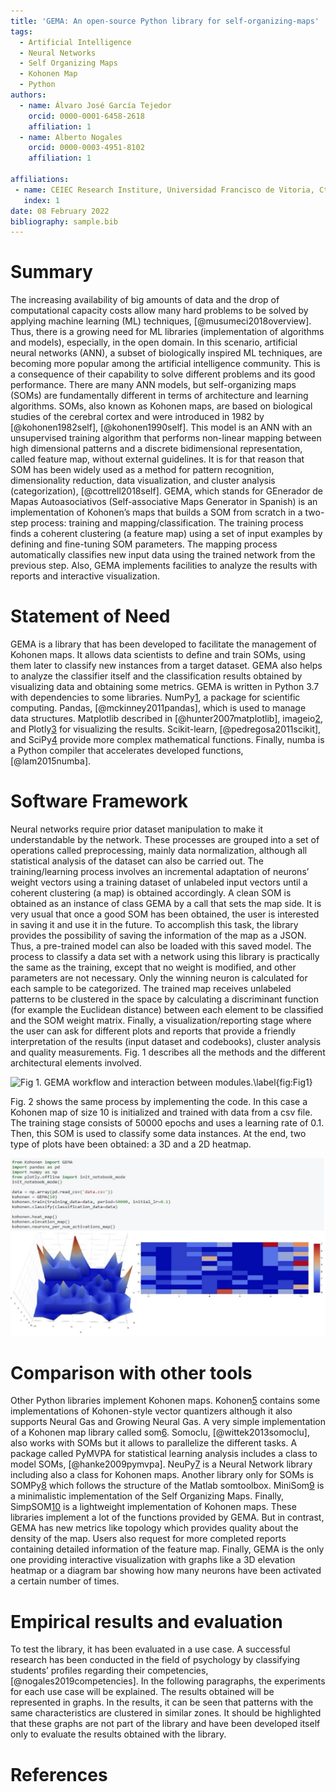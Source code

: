 ```yaml
---
title: 'GEMA: An open-source Python library for self-organizing-maps'
tags:
  - Artificial Intelligence
  - Neural Networks
  - Self Organizing Maps
  - Kohonen Map
  - Python	
authors:
  - name: Álvaro José García Tejedor
    orcid: 0000-0001-6458-2618
    affiliation: 1
  - name: Alberto Nogales
    orcid: 0000-0003-4951-8102
    affiliation: 1

affiliations:
 - name: CEIEC Research Institure, Universidad Francisco de Vitoria, Ctra. M-515 Pozuelo-Majadahona km 1,800, 28223 Pozuelo de Alarcón, Spain
   index: 1
date: 08 February 2022
bibliography: sample.bib
---
```


# Summary

The increasing availability of big amounts of data and the drop of computational capacity costs allow many hard problems to be solved by applying machine learning (ML) techniques, [@musumeci2018overview]. Thus, there is a growing need for ML libraries (implementation of algorithms and models), especially, in the open domain. In this scenario, artificial neural networks (ANN), a subset of biologically inspired ML techniques, are becoming more popular among the artificial intelligence community. This is a consequence of their capability to solve different problems and its good performance. There are many ANN models, but self-organizing maps (SOMs) are fundamentally different in terms of architecture and learning algorithms. SOMs, also known as Kohonen maps, are based on biological studies of the cerebral cortex and were introduced in 1982 by [@kohonen1982self], [@kohonen1990self]. This model is an ANN with an unsupervised training algorithm that performs non-linear mapping between high dimensional patterns and a discrete bidimensional representation, called feature map, without external guidelines. It is for that reason that SOM has been widely used as a method for pattern recognition, dimensionality reduction, data visualization, and cluster analysis (categorization), [@cottrell2018self]. GEMA, which stands for GEnerador de Mapas Autoasociativos (Self-associative Maps Generator in Spanish) is an implementation of Kohonen’s maps that builds a SOM from scratch in a two-step process: training and mapping/classification. The training process finds a coherent clustering (a feature map) using a set of input examples by defining and fine-tuning SOM parameters. The mapping process automatically classifies new input data using the trained network from the previous step. Also, GEMA implements facilities to analyze the results with reports and interactive visualization.

# Statement of Need

GEMA is a library that has been developed to facilitate the management of Kohonen maps. It allows data scientists to define and train SOMs, using them later to classify new instances from a target dataset. GEMA also helps to analyze the classifier itself and the classification results obtained by visualizing data and obtaining some metrics. GEMA is written in Python 3.7 with dependencies to some libraries. NumPy[1](http://www.numpy.org/), a package for scientific computing. Pandas, [@mckinney2011pandas], which is used to manage data structures. Matplotlib described in [@hunter2007matplotlib], imageio[2](https://github.com/imageio/imageio), and Plotly[3](https://plotly.com/) for visualizing the results. Scikit-learn, [@pedregosa2011scikit], and SciPy[4](http://www.scipy.org/) provide more complex mathematical functions. Finally, numba is a Python compiler that accelerates developed functions, [@lam2015numba]. 

# Software Framework

Neural networks require prior dataset manipulation to make it understandable by the network. These processes are grouped into a set of operations called preprocessing, mainly data normalization, although all statistical analysis of the dataset can also be carried out. The training/learning process involves an incremental adaptation of neurons’ weight vectors using a training dataset of unlabeled input vectors until a coherent clustering (a map) is obtained accordingly. A clean SOM is obtained as an instance of class GEMA by a call that sets the map side. It is very usual that once a good SOM has been obtained, the user is interested in saving it and use it in the future. To accomplish this task, the library provides the possibility of saving the information of the map as a JSON. Thus, a pre-trained model can also be loaded with this saved model. The process to classify a data set with a network using this library is practically the same as the training, except that no weight is modified, and other parameters are not necessary. Only the winning neuron is calculated for each sample to be categorized. The trained map receives unlabeled patterns to be clustered in the space by calculating a discriminant function (for example the Euclidean distance) between each element to be classified and the SOM weight matrix. Finally, a visualization/reporting stage where the user can ask for different plots and reports that provide a friendly interpretation of the results (input dataset and codebooks), cluster analysis and quality measurements. Fig. 1 describes all the methods and the different architectural elements involved.

![Fig 1. GEMA workflow and interaction between modules.\label{fig:Fig1}](Images/Fig1.jpg "Fig 1. GEMA workflow and interaction between modules.")



Fig. 2 shows the same process by implementing the code. In this case a Kohonen map of size 10 is initialized and trained with data from a csv file. The training stage consists of 50000 epochs and uses a learning rate of 0.1. Then, this SOM is used to classify some data instances. At the end, two type of plots have been obtained: a 3D and a 2D heatmap.

![Fig 2. GEMA coding example of a complete workflow.\label{fig:Fig2}](Images/Fig2.jpg "Fig 2. GEMA coding example of a complete workflow.")



# Comparison with other tools

Other Python libraries implement Kohonen maps. Kohonen[5](https://github.com/lmjohns3/kohonen) contains some implementations of Kohonen-style vector quantizers although it also supports Neural Gas and Growing Neural Gas. A very simple implementation of a Kohonen map library called som[6](https://github.com/alexarnimueller/som). Somoclu, [@wittek2013somoclu], also works with SOMs but it allows to parallelize the different tasks.  A package called PyMVPA for statistical learning analysis includes a class to model SOMs, [@hanke2009pymvpa].  NeuPy[7](https://github.com/itdxer/neupy) is a Neural Network library including also a class for Kohonen maps. Another library only for SOMs is SOMPy[8](https://github.com/sevamoo/SOMPY) which follows the structure of the Matlab somtoolbox. MiniSom[9](https://github.com/JustGlowing/minisom) is a minimalistic implementation of the Self Organizing Maps. Finally, SimpSOM[10](https://github.com/fcomitani/SimpSOM) is a lightweight implementation of Kohonen maps. These libraries implement a lot of the functions provided by GEMA. But in contrast, GEMA has new metrics like topology which provides quality about the density of the map. Users also request for more completed reports containing detailed information of the feature map. Finally, GEMA is the only one providing interactive visualization with graphs like a 3D elevation heatmap or a diagram bar showing how many neurons have been activated a certain number of times.

# Empirical results and evaluation

To test the library, it has been evaluated in a use case. A successful research has been conducted in the field of psychology by classifying students’ profiles regarding their competencies, [@nogales2019competencies]. In the following paragraphs, the experiments for each use case will be explained. The results obtained will be represented in graphs. In the results, it can be seen that patterns with the same characteristics are clustered in similar zones. It should be highlighted that these graphs are not part of the library and have been developed itself only to evaluate the results obtained with the library.


# References
